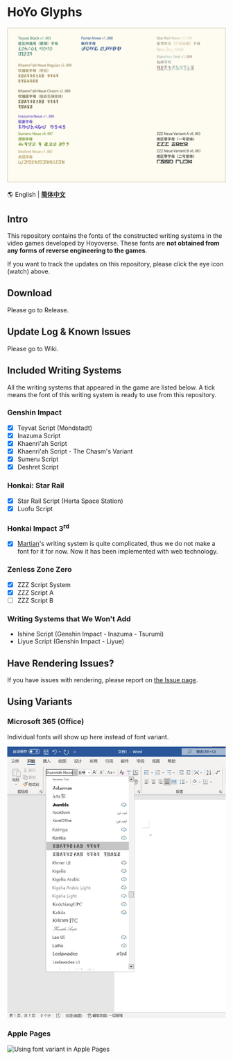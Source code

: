 # HoYo Glyphs

![Image to Font Specimen](specimen.png)

🌎 English | **[简体中文](README.md)**

## Intro

This repository contains the fonts of the constructed writing systems
in the video games developed by Hoyoverse. These fonts are
**not obtained from any forms of reverse engineering to the games**.

If you want to track the updates on this repository, please click the eye icon (watch) above.

## Download

Please go to Release.

## Update Log & Known Issues

Please go to Wiki.

## Included Writing Systems

All the writing systems that appeared in the game are listed below.
A tick means the font of this writing system is ready to use from this repository.

### Genshin Impact

- [X] Teyvat Script (Mondstadt)
- [X] Inazuma Script
- [X] Khaenri'ah Script
- [X] Khaenri'ah Script - The Chasm's Variant
- [X] Sumeru Script
- [X] Deshret Script

### Honkai: Star Rail

- [X] Star Rail Script (Herta Space Station)
- [X] Luofu Script

### Honkai Impact 3<sup>rd</sup>

- [X] [Martian](https://github.com/SpeedyOrc-C/Honkai-3rd-II-Martian)'s
writing system is quite complicated, thus we do not make a font for it for now. Now it has been implemented with web technology.

### Zenless Zone Zero

- [X] ZZZ Script System
- [X] ZZZ Script A
- [ ] ZZZ Script B

### Writing Systems that We Won't Add

- Ishine Script (Genshin Impact - Inazuma - Tsurumi)
- Liyue Script (Genshin Impact - Liyue)

## Have Rendering Issues?

If you have issues with rendering, please report on
[the Issue page](https://github.com/SpeedyOrc-C/HoYo-Glyphs/issues).

## Using Variants

### Microsoft 365 (Office)

Individual fonts will show up here instead of font variant.

![Using font variant in Microsoft Pages](font-variant-in-ms-office.png)

### Apple Pages

![Using font variant in Apple Pages](font-variant-in-pages.png)
